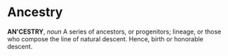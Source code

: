 # Ancestry

**AN'CESTRY**, _noun_ A series of ancestors, or progenitors; lineage, or those who compose the line of natural descent. Hence, birth or honorable descent.